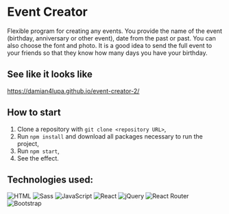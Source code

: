# Event Creator

Flexible program for creating any events. You provide the name of the event (birthday, anniversary or other event), date from the past or past. You can also choose the font and photo. It is a good idea to send the full event to your friends so that they know how many days you have your birthday.

## See like it looks like

https://damian4lupa.github.io/event-creator-2/

## How to start 

 1. Clone a repository with `git clone <repository URL>`,
 2. Run `npm install` and download all packages necessary to run the project,
 3. Run `npm start`,
 4. See the effect.

## Technologies used:

<div>
<img alt="HTML" src="https://img.shields.io/badge/HTML-orange?logo=html5&logoColor=white&style=flat"/>
<img alt='Sass' src="https://img.shields.io/badge/Sass-pink?logo=sass&logoColor=white&style=flat"/>
<img alt="JavaScript" src="https://img.shields.io/badge/JavaScript-yellow?logo=javascript&logoColor=white&style=flat"/>
<img alt="React" src="https://img.shields.io/badge/React-00CCFF?logo=react&logoColor=white&style=flat"/>
<img alt="jQuery" src="https://img.shields.io/badge/jQuery-0769ad?logo=jquery&logoColor=white&style=flat"/>
<img alt="React Router" src="https://img.shields.io/badge/ReactRouter-black?logo=React-Router&logoColor=white&style=flat"/>
<img alt="Bootstrap" src="https://img.shields.io/badge/Bootstrap-7952b3?logo=bootstrap&logoColor=white&style=flat"/>
</div>
